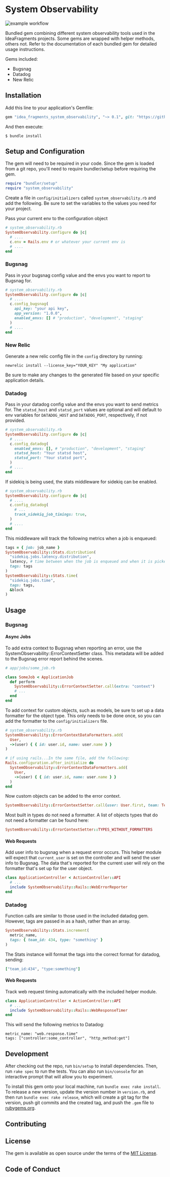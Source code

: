 # System Observability
![example workflow](https://github.com/idea-fragments/system_observability_ruby/actions/workflows/main.yml/badge.svg)

Bundled gem combining different system observability tools used in the IdeaFragments projects. Some gems are wrapped with helper methods, others not. Refer to the documentation of each bundled gem for detailed usage instructions.

Gems included:
- Bugsnag
- Datadog
- New Relic

## Installation

Add this line to your application's Gemfile:

```ruby
gem "idea_fragments_system_observability", "~> 0.1", git: "https://github.com/idea-fragments/system_observability_ruby"
```

And then execute:

    $ bundle install

## Setup and Configuration

The gem will need to be required in your code. Since the gem is loaded from a git repo, you'll need to require bundler/setup before requiring the gem.

```ruby
require "bundler/setup"
require "system_observability"
```

Create a file in `config/initializers` called `system_observability.rb` and add the following. Be sure to set the variables to the values you need for your project.

Pass your current env to the configuration object
```ruby
# system_observability.rb
SystemObservability.configure do |c|
  # ....
  c.env = Rails.env # or whatever your current env is
  # ....
end
```

### Bugsnag
Pass in your bugsnag config value and the envs you want to report to Bugsnag for.
```ruby
# system_observability.rb
SystemObservability.configure do |c|
  # ....
  c.config_bugsnag(
    api_key: "your api key",
    app_version: "1.0.0",
    enabled_envs: [] # "production", "development", "staging"
  )
  # ....
end
```

### New Relic
Generate a new relic config file in the `config` directory by running:
```
newrelic install --license_key="YOUR_KEY" "My application"
```
Be sure to make any changes to the generated file based on your specific application details.

### Datadog
Pass in your datadog config value and the envs you want to send metrics for.
The `statsd_host` and `statsd_port` values are optional and will default to env variables for `DATADOG_HOST` and `DATADOG_PORT`, respectively, if not provided.
```ruby
# system_observability.rb
SystemObservability.configure do |c|
  # ....
  c.config_datadog(
    enabled_envs: [], # "production", "development", "staging"
    statsd_host: "Your statsd host",
    statsd_port: "Your statsd port",
  )
  # ....
end
```

If sidekiq is being used, the stats middleware for sidekiq can be enabled.
```ruby
# system_observability.rb
SystemObservability.configure do |c|
  # ....
  c.config_datadog(
    # ...
    track_sidekiq_job_timings: true,
  )
  # ....
end
```
This middleware will track the following metrics when a job is enqueued:

```ruby
tags = { job: job_name }
SystemObservability::Stats.distribution(
  "sidekiq.jobs.latency.distribution", 
  latency, # time between when the job is enqueued and when it is picked up to be processed
  tags: tags
)
SystemObservability::Stats.time(
  "sidekiq.jobs.time", 
  tags: tags, 
  &block
)
```

## Usage

### Bugsnag

#### Async Jobs
To add extra context to Bugsnag when reporting an error, use the SystemObservability::ErrorContextSetter class. This metadata will be added to the Bugsnag error report behind the scenes.

```ruby
# app/jobs/some_job.rb

class SomeJob < ApplicationJob
  def perform
    SystemObservability::ErrorContextSetter.call(extra: "context")
    # ...
  end
end
```

To add context for custom objects, such as models, be sure to set up a data formatter for the object type. This only needs to be done once, so you can add the formatter to the `config/initializers` file.

```ruby
# system_observability.rb
SystemObservability::ErrorContextDataFormatters.add(
  User, 
  ->(user) { { id: user.id, name: user.name } }
)

# if using rails...In the same file, add the following:
Rails.configuration.after_initialize do
  SystemObservability::ErrorContextDataFormatters.add(
    User,
    ->(user) { { id: user.id, name: user.name } }
  )
end
```

Now custom objects can be added to the error context.
```ruby
SystemObservability::ErrorContextSetter.call(user: User.first, team: Team.first)
```

Most built in types do not need a formatter. A list of objects types that do not need a formatter can be found here:
```ruby
SystemObservability::ErrorContextSetter::TYPES_WITHOUT_FORMATTERS
```

#### Web Requests
Add user info to bugsnag when a request error occurs. This helper module will expect that `current_user` is set on the controller and will send the user info to Bugsnag. The data that's reported for the current user will rely on the formatter that's set up for the user object.

```ruby
class ApplicationController < ActionController::API
  # ...
  include SystemObservability::Rails::WebErrorReporter
end
```

### Datadog
Function calls are similar to those used in the included datadog gem.
However, tags are passed in as a hash, rather than an array.

```ruby
SystemObservability::Stats.increment(
  metric_name,
  tags: { team_id: 434, type: "something" }
)
```

The Stats instance will format the tags into the correct format for datadog, sending:
```ruby
["team_id:434", "type:something"]
```

#### Web Requests
Track web request timing automatically with the included helper module.

```ruby
class ApplicationController < ActionController::API
  # ...
  include SystemObservability::Rails::WebResponseTimer
end
```

This will send the following metrics to Datadog:
```
metric_name: "web.response.time"
tags: ["controller:some_controller", "http_method:get"]
```

## Development

After checking out the repo, run `bin/setup` to install dependencies. Then, run `rake spec` to run the tests. You can also run `bin/console` for an interactive prompt that will allow you to experiment.

To install this gem onto your local machine, run `bundle exec rake install`. To release a new version, update the version number in `version.rb`, and then run `bundle exec rake release`, which will create a git tag for the version, push git commits and the created tag, and push the `.gem` file to [rubygems.org](https://rubygems.org).

## Contributing

## License

The gem is available as open source under the terms of the [MIT License](https://opensource.org/licenses/MIT).

## Code of Conduct
